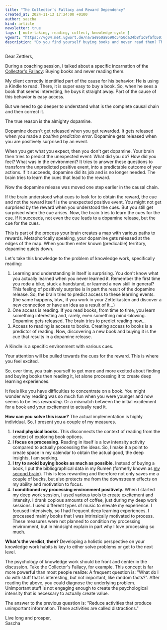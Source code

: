 ```yaml
---
title: "The Collector’s Fallacy and Reward Dependency"
created_at: 2024-11-13 17:24:00 +0100
author: sascha
kind: article
newsletter: true
tags: [ note-taking, reading, collect, knowledge-cycle ]
vgwort: "https://vg04.met.vgwort.de/na/ae960a8690c5450da34b8f1c9fafb501"
description: "Do you find yourself buying books and never read them? The secret nature of Dopamine explains why."
---
```

Dear Zettlers,

During a coaching session, I talked about a specific incarnation of the [Collector's Fallacy](https://zettelkasten.de/posts/collectors-fallacy/): Buying books and never reading them.

My client correctly identified part of the cause for his behavior: He is using a Kindle to read. There, it is super easy to buy a book. So, when he sees a book that seems interesting, he buys it straight away. Part of the cause of this behavior is easy access.

But we need to go deeper to understand what is the complete causal chain and then correct it.

The true reason is the almighty dopamine.

Dopamine doesn't get released when you get rewarded. It gets released when you made a *positive prediction error*. Dopamine gets released when you are positively surprised by an event.

When you get what you expect, then you don't get dopamine. Your brain then tries to predict the unexpected event: What did you do? How did you feel? What was in the environment? It tries to answer these questions to transform the unpredicted positive event, into a predictable outcome of your actions. If it succeeds, dopamine did its job and is no longer needed. The brain tries to learn the cues that lead to the reward.

Now the dopamine release was moved one step earlier in the causal chain.

If the brain understood what cues to look for to obtain the reward, the cue and not the reward itself is the unexpected positive event. You might not get surprised by the reward when you understood the cues. But you still get surprised when the cue arises. Now, the brain tries to learn the cues for the cue. If it succeeds, not even the cue leads to a dopamine release, but the cue for the cues.

This is part of the process your brain creates a map with various paths to rewards. Metaphorically speaking, your dopamine gets released at the edges of the map. When you then enter known (predicable) territory, dopamine quiets down.

Let's take this knowledge to the problem of knowledge work, specifically reading:

1. Learning and understanding in itself is surprising. You don't know what you actually learned when you never learned it. Remember the first time you rode a bike, stuck a handstand, or learned a new skill in general? This feeling of positively surprise is in part the result of the dopamine release. So, the brain tries to predict access to these learning events. (the same happens, btw., if you work in your Zettelkasten and discover a new connection or have an idea as a result of it…)
2. One access is reading. If you read books, from time to time, you learn something interesting and, rarely, even something mind-blowing. Dopamine gets released. The brain tries to predict reading now…
3. Access to reading is access to books. Creating access to books is a predictor of reading. Now, discovering a new book and buying it is the cue that results in a dopamine release.

A Kindle is a specific environment with various cues.

Your attention will be pulled towards the cues for the reward. This is where you feel excited.

So, over time, you train yourself to get more and more excited about finding and buying books then reading it, let alone processing it to create deep learning experiences.

It feels like you have difficulties to concentrate on a book. You might wonder why reading was so much fun when you were younger and now seems to be less *rewarding*. Or a mismatch between the initial excitement for a book and your excitement to actually read it.

**How can you solve this issue?** The actual implementation is highly individual. So, I present you a couple of my measures.

1. **I read physical books.** This disconnects the context of reading from the context of exploring book options.
2. **I focus on processing.** Reading in itself is a low intensity activity compared to actually processing the ideas. So, I make it a point to create space in my calendar to obtain the actual good, the deep insights, I am seeking.
3. **I try to avoid buying books as much as possible.** Instead of buying a book, I put the bibliographical data in my Rumen (formerly known as [my second brain](https://zettelkasten.de/posts/building-a-second-brain-and-zettelkasten/)). This is less rewarding and therefore not only saves me a couple of bucks, but also protects me from the downstream effects on my ability and motivation to focus.
4. **I conditioned my processing environment positively.** When I started my deep work session, I used various tools to create excitement and intensity. I drank copious amounts of coffee, just during my deep work sessions. I used different types of music to elevate my experience. I focused intensively, so I had frequent deep learning experiences. I processed mainly books that I was intrinsically motivated to process. These measures were not planned to condition my processing environment, but in hindsight explain in part why I love processing so much.

**What's the verdict, then?** Developing a holistic perspective on your knowledge work habits is key to either solve problems or get to the next level.

The psychology of knowledge work should be front and center in the discussion. Take the Collector's Fallacy, for example. This concept is far more powerful than most people realize: A frequent question is: "What do I do with stuff that is interesting, but not important, like random facts?". After reading the above, you could diagnose the underlying problem. Unimportant stuff is not engaging enough to create the psychological intensity that is necessary to actually create value.

The answer to the previous question is: "Reduce activities that produce unimportant information. These activities are called distractions."

Live long and prosper,<br>Sascha
